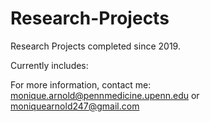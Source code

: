 # Research-Projects

Research Projects completed since 2019.

Currently includes:

For more information, contact me: monique.arnold@pennmedicine.upenn.edu or moniquearnold247@gmail.com
